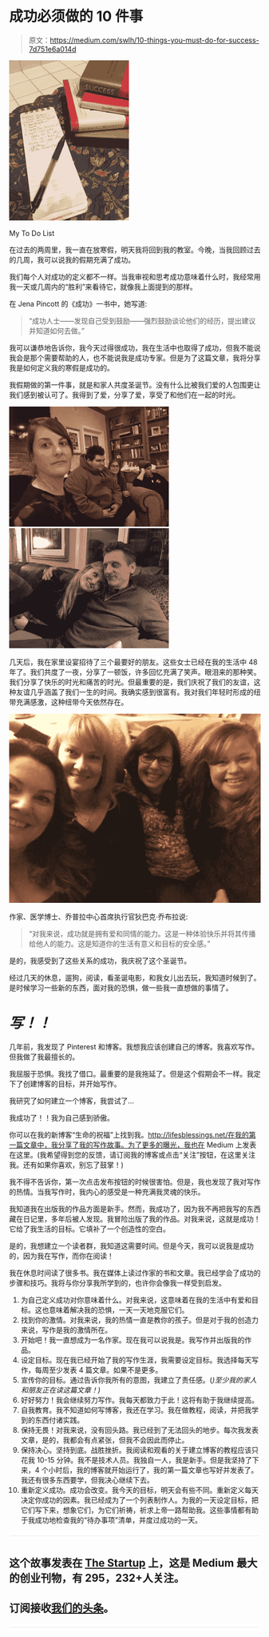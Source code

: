 # 成功必须做的 10 件事

> 原文：<https://medium.com/swlh/10-things-you-must-do-for-success-7d751e6a014d>

![](img/883246bc3b6628c967054c1a92547d9b.png)

My To Do List

在过去的两周里，我一直在放寒假，明天我将回到我的教室。今晚，当我回顾过去的几周，我可以说我的假期充满了成功。

我们每个人对成功的定义都不一样。当我审视和思考成功意味着什么时，我经常用我一天或几周内的“胜利”来看待它，就像我上面提到的那样。

在 Jena Pincott 的《成功》一书中，她写道:

> “成功人士——发现自己受到鼓励——强烈鼓励谈论他们的经历，提出建议并知道如何去做。”

我可以谦恭地告诉你，我今天过得很成功，我在生活中也取得了成功，但我不能说我会是那个需要帮助的人，也不能说我是成功专家。但是为了这篇文章，我将分享我是如何定义我的寒假是成功的。

我假期做的第一件事，就是和家人共度圣诞节。没有什么比被我们爱的人包围更让我们感到被认可了。我得到了爱，分享了爱，享受了和他们在一起的时光。

![](img/8539f1781507f7adecf9064ad7d40b5d.png)![](img/f18e042dede30f03d051973bf901ce5c.png)

几天后，我在家里设宴招待了三个最要好的朋友。这些女士已经在我的生活中 48 年了。我们共度了一夜，分享了一顿饭，许多回忆充满了笑声。眼泪来的那种笑。我们分享了快乐的时光和痛苦的时光。但最重要的是，我们庆祝了我们的友谊，这种友谊几乎涵盖了我们一生的时间。我确实感到很富有。我对我们年轻时形成的纽带充满感激，这种纽带今天依然存在。

![](img/1e1ca9aba5cfbea739f115e137d9ba5e.png)

作家、医学博士、乔普拉中心首席执行官狄巴克·乔布拉说:

> “对我来说，成功就是拥有爱和同情的能力。这是一种体验快乐并将其传播给他人的能力。这是知道你的生活有意义和目标的安全感。”

是的，我感受到了这些关系的成功，我庆祝了这个圣诞节。

经过几天的休息，遛狗，阅读，看圣诞电影，和我女儿出去玩，我知道时候到了。是时候学习一些新的东西，面对我的恐惧，做一些我一直想做的事情了。

# ***写！！***

几年前，我发现了 Pinterest 和博客。我想我应该创建自己的博客。我喜欢写作。但我做了我最擅长的。

我屈服于恐惧。我找了借口。最重要的是我拖延了。但是这个假期会不一样。我定下了创建博客的目标，并开始写作。

我研究了如何建立一个博客，我尝试了…

我成功了！！我为自己感到骄傲。

你可以在我的新博客“生命的祝福”上找到我。http://lifesblessings.net/在我的第一篇文章中，我分享了我的写作故事。为了更多的曝光，我也在 Medium 上发表在这里。(我希望得到您的反馈，请订阅我的博客或点击“关注”按钮，在这里关注我。还有如果你喜欢，别忘了鼓掌！)

我不得不告诉你，第一次点击发布按钮的时候很害怕。但是，我也发现了我对写作的热情。当我写作时，我内心的感受是一种充满我灵魂的快乐。

我知道我在出版我的作品方面是新手。然而，我成功了，因为我不再把我写的东西藏在日记里，多年后被人发现。我冒险出版了我的作品。对我来说，这就是成功！它给了我生活的目标。它填补了一个创造性的空白。

是的，我想建立一个读者群，我知道这需要时间。但是今天，我可以说我是成功的，因为我在写作，而你在阅读！

我在休息时间读了很多书。我在媒体上读过作家的书和文章。我已经学会了成功的步骤和技巧。我将与你分享我所学到的，也许你会像我一样受到启发。

1.  为自己定义成功对你意味着什么。对我来说，这意味着在我的生活中有爱和目标。这也意味着解决我的恐惧，一天一天地克服它们。
2.  找到你的激情。对我来说，我的热情一直是教你的孩子。但是对于我的创造力来说，写作是我的激情所在。
3.  开始吧！我一直想成为一名作家。现在我可以说我是。我写作并出版我的作品。
4.  设定目标。现在我已经开始了我的写作生涯，我需要设定目标。我选择每天写作，每周至少发表 4 篇文章。如果不是更多。
5.  宣传你的目标。通过告诉你我所有的意图，我建立了责任感。(*)至少我的家人和朋友正在读这篇文章！)*
6.  好好努力！我会继续努力写作。我每天都致力于此！这将有助于我继续提高。
7.  自我教育。我不知道如何写博客，我还在学习。我在做教程，阅读，并把我学到的东西付诸实践。
8.  保持无畏！对我来说，没有回头路。我已经到了无法回头的地步。每次我发表文章，是的，我都会有点紧张，但我不会因此而停止。
9.  保持决心。坚持到底。战胜挫折。我阅读和观看的关于建立博客的教程应该只花我 10-15 分钟。我不是技术人员。我独自一人，我是新手。但是我坚持了下来，4 个小时后，我的博客就开始运行了，我的第一篇文章也写好并发表了。我还有很多东西要学，但我决心继续下去。
10.  重新定义成功。成功会改变。我今天的目标，明天会有些不同。重新定义每天决定你成功的因素。我已经成为了一个列表制作人。为我的一天设定目标，把它们写下来，想象它们，为它们祈祷，祈求上帝一路帮助我。这些事情都有助于我成功地检查我的“待办事项”清单，并度过成功的一天。

![](img/731acf26f5d44fdc58d99a6388fe935d.png)

## 这个故事发表在 [The Startup](https://medium.com/swlh) 上，这是 Medium 最大的创业刊物，有 295，232+人关注。

## 订阅接收[我们的头条](http://growthsupply.com/the-startup-newsletter/)。

![](img/731acf26f5d44fdc58d99a6388fe935d.png)
